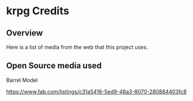 # krpg Credits

## Overview
Here is a list of media from the web that this project uses. 

## Open Source media used

Barrel Model

https://www.fab.com/listings/c31a5416-5ed9-48a3-8070-280884403fc8

